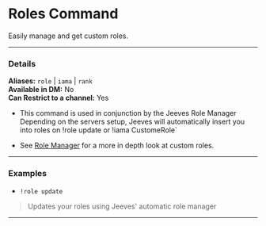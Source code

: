 # Roles Command

Easily manage and get custom roles.
***
### Details
**Aliases:** `role` | `iama` | `rank`    
**Available in DM:** No   
**Can Restrict to a channel:** Yes

* This command is used in conjunction by the Jeeves Role Manager
Depending on the servers setup, Jeeves will automatically insert you into roles on !role update or !iama CustomeRole`

* See [Role Manager](../../guides/Role-Manager.md) for a more in depth look at custom roles.
***
### Examples

* `!role update`
>  Updates your roles using Jeeves' automatic role manager
***

